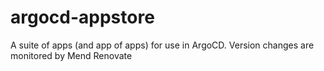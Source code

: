 # argocd-appstore
A suite of apps (and app of apps) for use in ArgoCD. Version changes are monitored by Mend Renovate
